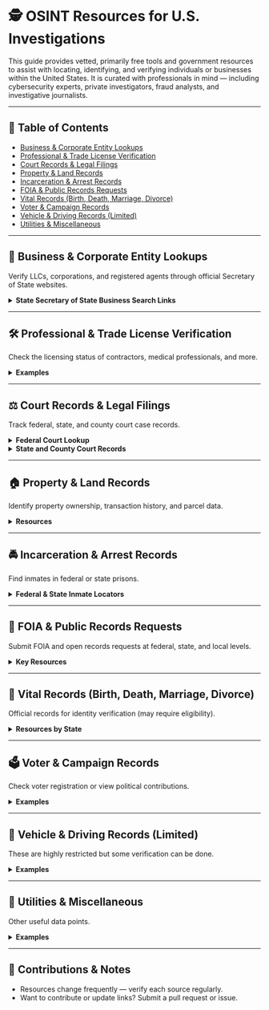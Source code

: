 # 🕵️ OSINT Resources for U.S. Investigations

This guide provides vetted, primarily free tools and government resources to assist with locating, identifying, and verifying individuals or businesses within the United States. It is curated with professionals in mind — including cybersecurity experts, private investigators, fraud analysts, and investigative journalists.

---

## 📁 Table of Contents

- [Business & Corporate Entity Lookups](#business--corporate-entity-lookups)
- [Professional & Trade License Verification](#professional--trade-license-verification)
- [Court Records & Legal Filings](#court-records--legal-filings)
- [Property & Land Records](#property--land-records)
- [Incarceration & Arrest Records](#incarceration--arrest-records)
- [FOIA & Public Records Requests](#foia--public-records-requests)
- [Vital Records (Birth, Death, Marriage, Divorce)](#vital-records-birth-death-marriage-divorce)
- [Voter & Campaign Records](#voter--campaign-records)
- [Vehicle & Driving Records (Limited)](#vehicle--driving-records-limited)
- [Utilities & Miscellaneous](#utilities--miscellaneous)

---

## 🏢 Business & Corporate Entity Lookups

Verify LLCs, corporations, and registered agents through official Secretary of State websites.

<details>
<summary><strong>State Secretary of State Business Search Links</strong></summary>

-   [Alabama](https://arc-sos.state.al.us/cgi/corpname.mbr/input)
-   [Alaska](https://www.commerce.alaska.gov/cbp/main/search/entities)
-   [Arizona](https://azsos.gov/business)
-   [Arkansas](https://www.ark.org/corp-search/index.php)
-   [California](https://bizfileonline.sos.ca.gov/search/business)
-   [Colorado](https://www.sos.state.co.us/biz/BusinessEntityCriteriaExt.do)
-   [Connecticut](https://service.ct.gov/business/s/onlinebusinesssearch?language=en_US)
-   [Delaware](https://icis.corp.delaware.gov/ecorp/entitysearch/namesearch.aspx)
-   [Florida](http://search.sunbiz.org/)
-   [Georgia](https://ecorp.sos.ga.gov/businesssearch/)
-   [Hawaii](https://hbe.ehawaii.gov/documents/search.html)
-   [Idaho](https://sos.idaho.gov/business-services-resources/)
-   [Illinois](https://apps.ilsos.gov/businessentitysearch/)
-   [Indiana](https://bsd.sos.in.gov/publicbusinesssearch)
-   [Iowa](https://sos.iowa.gov/search/business/search.aspx)
-   [Kansas](https://www.sos.ks.gov/eforms/BusinessEntity/Search.aspx)
-   [Kentucky](https://www.sos.ky.gov/bus/business-filings/OnlineServices/Pages/default.aspx)
-   [Louisiana](https://coraweb.sos.la.gov/CommercialSearch/CommercialSearch.aspx)
-   [Maine](https://apps3.web.maine.gov/nei-sos-icrs/ICRS?MainPage=x)
-   [Maryland](https://egov.maryland.gov/businessexpress/entitysearch)
-   [Massachusetts](https://corp.sec.state.ma.us/corpweb/CorpSearch/CorpSearch.aspx)
-   [Michigan](https://cofs.lara.state.mi.us/SearchApi/Search/Search)
-   [Minnesota](https://mblsportal.sos.mn.gov/Business/Search)
-   [Mississippi](https://corp.sos.ms.gov/corp/portal/c/page/corpBusinessIdSearch/portal.aspx)
-   [Missouri](https://bsd.sos.mo.gov/BusinessEntity/BESearch.aspx?SearchType=0)
-   [Montana](https://biz.sosmt.gov/search/business)
-   [Nebraska](https://www.nebraska.gov/sos/corp/corpsearch.cgi?nav=search)
-   [Nevada](https://esos.nv.gov/EntitySearch/OnlineEntitySearch)
-   [New Hampshire](https://quickstart.sos.nh.gov/online/BusinessInquire)
-   [New Jersey](https://www.njportal.com/dor/businessnamesearch/)
-   [New Mexico](https://enterprise.sos.nm.gov/search/business)
-   [New York](https://apps.dos.ny.gov/publicInquiry/)
-   [North Carolina](https://www.sosnc.gov/online_services/search/by_title/_Business_Registration)
-   [North Dakota](https://firststop.sos.nd.gov/search/business)
-   [Ohio](https://businesssearch.ohiosos.gov/)
-   [Oklahoma](https://www.sos.ok.gov/corp/corpInquiryFind.aspx)
-   [Oregon](https://sos.oregon.gov/business/Pages/find.aspx)
-   [Pennsylvania](https://file.dos.pa.gov/search/business)
-   [Rhode Island](https://business.sos.ri.gov/corpweb/corpsearch/corpsearch.aspx)
-   [South Carolina](https://businessfilings.sc.gov/businessfiling/Entity/Search)
-   [South Dakota](https://sosenterprise.sd.gov/BusinessServices/Business/FilingSearch.aspx)
-   [Tennessee](https://tncab.tnsos.gov/business-entity-search)
-   [Texas](https://mycpa.cpa.state.tx.us/coa/)
-   [Utah](https://businessregistration.utah.gov/EntitySearch/OnlineEntitySearch)
-   [Vermont](https://www.vermontbusinessregistry.com/BusinessSearch.aspx)
-   [Virginia](https://cis.scc.virginia.gov/EntitySearch/Index)
-   [Washington](https://ccfs.sos.wa.gov/#/AdvancedSearch)
-   [West Virginia](https://apps.wv.gov/sos/businessentitysearch/)
-   [Wisconsin](https://apps.dfi.wi.gov/apps/corpsearch/search.aspx)
-   [Wyoming](https://wyobiz.wyo.gov/business/filingsearch.aspx)



</details>

---

## 🛠️ Professional & Trade License Verification

Check the licensing status of contractors, medical professionals, and more.

<details>
<summary><strong>Examples</strong></summary>

- [National Plan and Provider Enumeration (NPI Registry - Healthcare)](https://npiregistry.cms.hhs.gov/)
- [California Department of Consumer Affairs License Lookup](https://search.dca.ca.gov/)
- [Texas Occupational License Lookup](https://www.tdlr.texas.gov/tools_search/)
- [Multi-State Nurse License Verification (NURSYS)](https://www.nursys.com/)

</details>

---

## ⚖️ Court Records & Legal Filings

Track federal, state, and county court case records.

<details>
<summary><strong>Federal Court Lookup</strong></summary>

- [PACER (Federal Court Records — Paid)](https://pacer.uscourts.gov/)
- [RECAP Archive (Free PACER Mirror)](https://www.courtlistener.com/recap/)
- [U.S. Supreme Court Docket](https://www.supremecourt.gov/docket/docket.aspx)

</details>

<details>
<summary><strong>State and County Court Records</strong></summary>

- Many state court systems have their own lookup portals. Start here:
  - [National Center for State Courts](https://www.ncsc.org/information-and-resources/state-court-websites)
  - [Example: NYS Court Case Lookup](https://iapps.courts.state.ny.us/webcivil/FCASMain)

</details>

---

## 🏠 Property & Land Records

Identify property ownership, transaction history, and parcel data.

<details>
<summary><strong>Resources</strong></summary>

- [NETR Online (Public Records by County)](https://publicrecords.netronline.com/)
- [Zillow Tax Info (Unofficial but fast)](https://www.zillow.com/)
- [County Assessor Sites Directory](https://www.assessorsparcelviewer.com/)

</details>

---

## 🚔 Incarceration & Arrest Records

Find inmates in federal or state prisons.

<details>
<summary><strong>Federal & State Inmate Locators</strong></summary>

- [Federal Bureau of Prisons Inmate Locator](https://www.bop.gov/inmateloc/)
- [VINELink (State/County Jail Inmate Info)](https://www.vinelink.com/)
- [State DOC Inmate Searches](https://www.prisonpro.com/content/state-prison-inmate-search)

</details>

---

## 📄 FOIA & Public Records Requests

Submit FOIA and open records requests at federal, state, and local levels.

<details>
<summary><strong>Key Resources</strong></summary>

- [FOIA.gov (Federal Agency Submission Portals)](https://www.foia.gov/)
- [MuckRock (FOIA Submission & Tracking)](https://www.muckrock.com/)
- [iFOIA (Reporters Committee for Freedom of the Press)](https://www.ifoia.org/)
- [OpenRecords NY (Example State Portal)](https://a860-openrecords.nyc.gov/)

</details>

---

## 🧾 Vital Records (Birth, Death, Marriage, Divorce)

Official records for identity verification (may require eligibility).

<details>
<summary><strong>Resources by State</strong></summary>

- [CDC Vital Records by State](https://www.cdc.gov/nchs/w2w/index.htm)
- [VitalChek (Order Copies)](https://www.vitalchek.com/)

</details>

---

## 🗳️ Voter & Campaign Records

Check voter registration or view political contributions.

<details>
<summary><strong>Examples</strong></summary>

- [Federal Election Commission (FEC) Donor Lookup](https://www.fec.gov/data/)
- [FollowTheMoney.org (State-Level Contributions)](https://www.followthemoney.org/)
- [CanIVote.org (NASS Voter Info)](https://www.nass.org/Can-I-Vote)

</details>

---

## 🚗 Vehicle & Driving Records (Limited)

These are highly restricted but some verification can be done.

<details>
<summary><strong>Examples</strong></summary>

- [NICB VINCheck (Theft & Total Loss Lookup)](https://www.nicb.org/vincheck)
- [National Motor Vehicle Title Information System](https://vehiclehistory.bja.ojp.gov/)

</details>

---

## 🔌 Utilities & Miscellaneous

Other useful data points.

<details>
<summary><strong>Examples</strong></summary>

- [Melissa Data ZIP & Address Tools](https://www.melissa.com/lookups/)
- [GNIS (USGS Place Names)](https://geonames.usgs.gov/)
- [Reverse Phone Lookup (Freecarrierlookup.com)](https://freecarrierlookup.com/)
- [ARIN WHOIS for IP Ownership](https://search.arin.net/rdap/)

</details>

---

## 🧠 Contributions & Notes

- Resources change frequently — verify each source regularly.
- Want to contribute or update links? Submit a pull request or issue.
